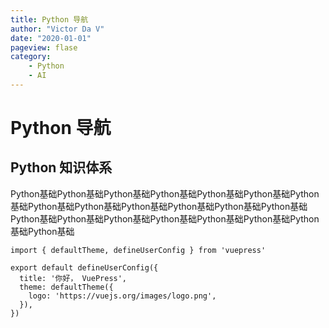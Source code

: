 ```yaml
---
title: Python 导航
author: "Victor Da V"
date: "2020-01-01"
pageview: flase
category:
    - Python
    - AI
---
```


# Python 导航

## Python 知识体系

Python基础Python基础Python基础Python基础Python基础Python基础Python基础Python基础Python基础Python基础Python基础Python基础Python基础Python基础Python基础Python基础Python基础Python基础Python基础Python基础Python基础

```ts{1,6-8}
import { defaultTheme, defineUserConfig } from 'vuepress'

export default defineUserConfig({
  title: '你好， VuePress',
  theme: defaultTheme({
    logo: 'https://vuejs.org/images/logo.png',
  }),
})
```